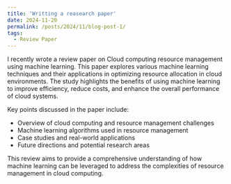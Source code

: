```yaml
---
title: 'Writting a reasearch paper'
date: 2024-11-20
permalink: /posts/2024/11/blog-post-1/
tags:
  - Review Paper
---
```


I recently wrote a review paper on Cloud computing resource management using machine learning. This paper explores various machine learning techniques and their applications in optimizing resource allocation in cloud environments. The study highlights the benefits of using machine learning to improve efficiency, reduce costs, and enhance the overall performance of cloud systems.

Key points discussed in the paper include:

- Overview of cloud computing and resource management challenges
- Machine learning algorithms used in resource management
- Case studies and real-world applications
- Future directions and potential research areas

This review aims to provide a comprehensive understanding of how machine learning can be leveraged to address the complexities of resource management in cloud computing.

<!-- Research Paper View

======

You can have many headings
======

Aren't headings cool?
------ -->